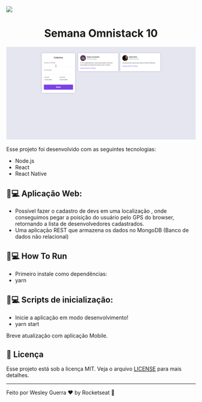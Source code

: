 <img src="https://github.com/maykbrito/omnistack10/raw/master/assets/thumb.png" align="center"></img>
<h1 align="center">Semana Omnistack 10</h1>

 <img src="01.gif" >
                                                      
Esse projeto foi desenvolvido com as seguintes tecnologias:

- Node.js
- React
- React Native

## 🚀💻 Aplicação Web:

- Possível fazer o cadastro de devs em uma localização , onde conseguimos pegar a poisição do usuário pelo GPS do browser, retornando a lista de desenvolvedores cadastrados. 
- Uma aplicação REST que armazena os dados no MongoDB (Banco de dados não relacional)

## 🚀💻 How To Run

- Primeiro instale como dependências:
- yarn

## 🚀💻 Scripts de inicialização:

- Inicie a aplicação em modo desenvolvimento!
- yarn start

Breve atualização com aplicação Mobile. 


## :memo: Licença

Esse projeto está sob a licença MIT. Veja o arquivo [LICENSE](LICENSE.md) para mais detalhes.

---

Feito por  Wesley Guerra ♥ by Rocketseat 👋
